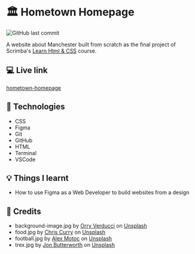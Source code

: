 # :classical_building: Hometown Homepage

![GitHub last commit](https://img.shields.io/github/last-commit/xanderbylo/hometown-homepage) 

A website about Manchester built from scratch as the final project of Scrimba's [Learn Html &amp; CSS](https://scrimba.com/learn/htmlandcss/) course.

## :computer: Live link

[hometown-homepage](https://xanderbylo.github.io/hometown-homepage/)

## :floppy_disk: Technologies

* CSS
* Figma
* Git
* GitHub
* HTML
* Terminal
* VSCode

## :bulb: Things I learnt

* How to use Figma as a Web Developer to build websites from a design

## :page_facing_up: Credits

* background-image.jpg by [Orry Verducci](https://unsplash.com/@orryv) on [Unsplash](https://unsplash.com)
* food.jpg by [Chris Curry](https://unsplash.com/@chriscurry92) on [Unsplash](https://unsplash.com)
* football.jpg by [Alex Motoc](https://unsplash.com/@alexmotoc) on [Unsplash](https://unsplash.com)
* trex.jpg by [Jon Butterworth](https://unsplash.com/@jonjons) on [Unsplash](https://unsplash.com)